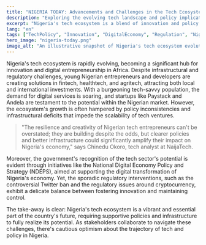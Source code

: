 ```yaml
---
title: "NIGERIA TODAY: Advancements and Challenges in the Tech Ecosystem"
description: "Exploring the evolving tech landscape and policy implications in Nigeria."
excerpt: "Nigeria's tech ecosystem is a blend of innovation and policy hurdles."
lang: "en"
tags: ["TechPolicy", "Innovation", "DigitalEconomy", "Regulation", "Nigeria"]
hero_image: "nigeria-today.png"
image_alt: "An illustrative snapshot of Nigeria's tech ecosystem evolution"
---
```


Nigeria's tech ecosystem is rapidly evolving, becoming a significant hub for innovation and digital entrepreneurship in Africa. Despite infrastructural and regulatory challenges, young Nigerian entrepreneurs and developers are creating solutions in fintech, healthtech, and agritech, attracting both local and international investments. With a burgeoning tech-savvy population, the demand for digital services is soaring, and startups like Paystack and Andela are testament to the potential within the Nigerian market. However, the ecosystem's growth is often hampered by policy inconsistencies and infrastructural deficits that impede the scalability of tech ventures.

> "The resilience and creativity of Nigerian tech entrepreneurs can't be overstated; they are building despite the odds, but clearer policies and better infrastructure could significantly amplify their impact on Nigeria's economy," says Chinedu Okoro, tech analyst at NaijaTech.

Moreover, the government's recognition of the tech sector's potential is evident through initiatives like the National Digital Economy Policy and Strategy (NDEPS), aimed at supporting the digital transformation of Nigeria's economy. Yet, the sporadic regulatory interventions, such as the controversial Twitter ban and the regulatory issues around cryptocurrency, exhibit a delicate balance between fostering innovation and maintaining control. 

The take-away is clear: Nigeria's tech ecosystem is a vibrant and essential part of the country's future, requiring supportive policies and infrastructure to fully realize its potential. As stakeholders collaborate to navigate these challenges, there's cautious optimism about the trajectory of tech and policy in Nigeria.